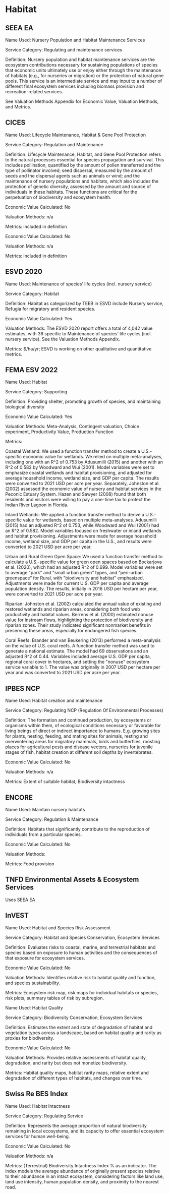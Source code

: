 # Habitat

## SEEA EA

Name Used: Nursery Population and Habitat Maintenance Services &#x20;

Service Category: Regulating and maintenance services &#x20;

Definition: Nursery population and habitat maintenance services are the ecosystem contributions necessary for sustaining populations of species that economic units ultimately use or enjoy either through the maintenance of habitats (e.g., for nurseries or migration) or the protection of natural gene pools. This service is an intermediate service and may input to a number of different final ecosystem services including biomass provision and recreation-related services.

See Valuation Methods Appendix for Economic Value, Valuation Methods, and Metrics.

## CICES

Name Used: Lifecycle Maintenance, Habitat & Gene Pool Protection

Service Category: Regulation and Maintenance

Definition: Lifecycle Maintenance, Habitat, and Gene Pool Protection refers to the natural processes essential for species propagation and survival. This includes pollination, quantified by the amount of pollen transferred and the type of pollinator involved; seed dispersal, measured by the amount of seeds and the dispersal agents such as animals or wind; and the maintenance of nursery populations and habitats, which also includes the protection of genetic diversity, assessed by the amount and source of individuals in these habitats. These functions are critical for the perpetuation of biodiversity and ecosystem health.

Economic Value Calculated: No

Valuation Methods: n/a

Metrics: included in definition

Economic Value Calculated: No

Valuation Methods: n/a

Metrics: included in definition

## ESVD 2020

Name Used: Maintenance of species’ life cycles (incl. nursery service)

Service Category: Habitat

Definition: Habitat as categorized by TEEB in ESVD include Nursery service, Refugia for migratory and resident species.

Economic Value Calculated: Yes

Valuation Methods: The ESVD 2020 report offers a total of 4,042 value estimates, with 38 specific to Maintenance of species’ life cycles (incl. nursery service). See the Valuation Methods Appendix. &#x20;

Metrics: $/ha/yr; ESVD is working on other qualitative and quantitative metrics.

## FEMA ESV 2022

Name Used: Habitat

Service Category: Supporting

Definition: Providing shelter, promoting growth of species, and maintaining biological diversity

Economic Value Calculated: Yes

Valuation Methods: Meta-Analysis, Contingent valuation, Choice experiment, Productivity Value, Production Function

Metrics:

Coastal Wetland: We used a function transfer method to create a U.S.-specific economic value for wetlands. We relied on multiple meta-analyses, including one with an R^2 of 0.753 by Adusumilli (2015) and another with an R^2 of 0.582 by Woodward and Wui (2001). Model variables were set to emphasize coastal wetlands and habitat provisioning, and adjusted for average household income, wetland size, and GDP per capita. The results were converted to 2021 USD per acre per year. Separately, Johnston et al. (2002) assessed the economic value of nursery and habitat services in the Peconic Estuary System. Hazen and Sawyer (2008) found that both residents and visitors were willing to pay a one-time tax to protect the Indian River Lagoon in Florida.

Inland Wetlands: We applied a function transfer method to derive a U.S.-specific value for wetlands, based on multiple meta-analyses. Adusumilli (2015) had an adjusted R^2 of 0.753, while Woodward and Wui (2001) had an R^2 of 0.582. Model variables focused on freshwater or inland wetlands and habitat provisioning. Adjustments were made for average household income, wetland size, and GDP per capita in the U.S., and results were converted to 2021 USD per acre per year.

Urban and Rural Green Open Space: We used a function transfer method to calculate a U.S.-specific value for green open spaces based on Bockarjova et al. (2020), which had an adjusted R^2 of 0.699. Model variables were set to average "park" and "small urban green" types, and “peri-urban greenspace” for Rural, with "biodiversity and habitat" emphasized. Adjustments were made for current U.S. GDP per capita and average population density. The results, initially in 2016 USD per hectare per year, were converted to 2021 USD per acre per year.

Riparian: Johnston et al. (2002) calculated the annual value of existing and restored wetlands and riparian areas, considering both food web productivity and habitat values. Berrens et al. (2000) estimated nonuse value for instream flows, highlighting the protection of biodiversity and riparian zones. Their study indicated significant nonmarket benefits in preserving these areas, especially for endangered fish species.

Coral Reefs: Brander and van Beukering (2013) performed a meta-analysis on the value of U.S. coral reefs. A function transfer method was used to generate a national estimate. The model had 69 observations and an adjusted R^2 of 0.44. Variables included average U.S. GDP per capita, regional coral cover in hectares, and setting the "nonuse" ecosystem service variable to 1. The value was originally in 2007 USD per hectare per year and was converted to 2021 USD per acre per year.

## IPBES NCP

Name Used: Habitat creation and maintenance

Service Category: Regulating NCP (Regulation Of Environmental Processes)

Definition: The formation and continued production, by ecosystems or organisms within them, of ecological conditions necessary or favorable for living beings of direct or indirect importance to humans. E.g. growing sites for plants, nesting, feeding, and mating sites for animals, resting and overwintering areas for migratory mammals, birds and butterflies, roosting places for agricultural pests and disease vectors, nurseries for juvenile stages of fish, habitat creation at different soil depths by invertebrates.

Economic Value Calculated: No

Valuation Methods: n/a

Metrics: Extent of suitable habitat, Biodiversity intactness

## ENCORE

Name Used: Maintain nursery habitats

Service Category: Regulation & Maintenance

Definition: Habitats that significantly contribute to the reproduction of individuals from a particular species.

Economic Value Calculated: No

Valuation Methods:

Metrics: Food provision

## TNFD Environmental Assets & Ecosystem Services

Uses SEEA EA &#x20;

## InVEST

Name Used: Habitat and Species Risk Assessment&#x20;

Service Category: Habitat and Species Conservation, Ecosystem Services

Definition: Evaluates risks to coastal, marine, and terrestrial habitats and species based on exposure to human activities and the consequences of that exposure for ecosystem services.

Economic Value Calculated: No

Valuation Methods: Identifies relative risk to habitat quality and function, and species sustainability.

Metrics: Ecosystem risk map, risk maps for individual habitats or species, risk plots, summary tables of risk by subregion. &#x20;



Name Used: Habitat Quality

Service Category: Biodiversity Conservation, Ecosystem Services

Definition: Estimates the extent and state of degradation of habitat and vegetation types across a landscape, based on habitat quality and rarity as proxies for biodiversity.

Economic Value Calculated: No

Valuation Methods: Provides relative assessments of habitat quality, degradation, and rarity but does not monetize biodiversity.

Metrics: Habitat quality maps, habitat rarity maps, relative extent and degradation of different types of habitats, and changes over time.

## Swiss Re BES Index

Name Used: Habitat Intactness &#x20;

Service Category: Regulating Service &#x20;

Definition: Represents the average proportion of natural biodiversity remaining in local ecosystems, and its capacity to offer essential ecosystem services for human well-being. &#x20;

Economic Value Calculated: No&#x20;

Valuation Methods: n/a &#x20;

Metrics: (Terrestrial) Biodiversity Intactness Index % as an indicator. The index models the average abundance of originally present species relative to their abundance in an intact ecosystem, considering factors like land use, land use intensity, human population density, and proximity to the nearest road.
